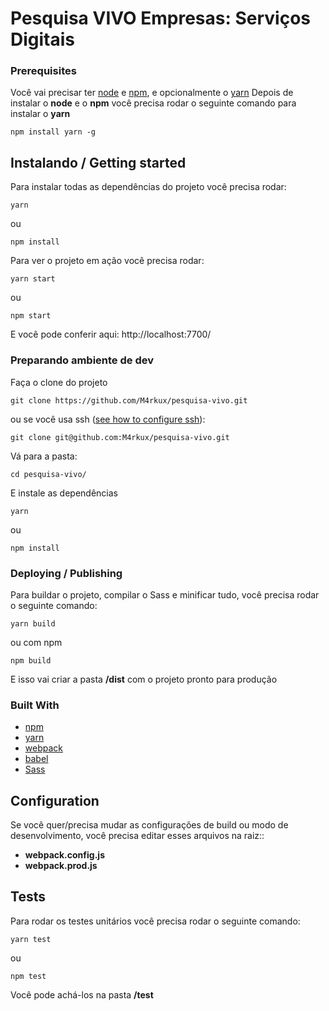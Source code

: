 # Pesquisa VIVO Empresas: Serviços Digitais

### Prerequisites
Você vai precisar ter [node](https://nodejs.org) e [npm](https://www.npmjs.com/), e opcionalmente o [yarn](https://yarnpkg.com)
Depois de instalar o **node** e o **npm** você precisa rodar o seguinte comando para instalar o **yarn**
```shell
npm install yarn -g
```

## Instalando / Getting started

Para instalar todas as dependências do projeto você precisa rodar:
```shell
yarn
```
ou
```shell
npm install
```

Para ver o projeto em ação você precisa rodar:
```shell
yarn start
```
ou
```shell
npm start
```
E você pode conferir aqui: http://localhost:7700/

### Preparando ambiente de dev

Faça o clone do projeto
```shell
git clone https://github.com/M4rkux/pesquisa-vivo.git
```

ou se você usa ssh ([see how to configure ssh](https://help.github.com/articles/connecting-to-github-with-ssh/)):
```shell
git clone git@github.com:M4rkux/pesquisa-vivo.git
```

Vá para a pasta:
```shell
cd pesquisa-vivo/
```

E instale as dependências
```shell
yarn
```
ou
```shell
npm install
```

### Deploying / Publishing

Para buildar o projeto, compilar o Sass e minificar tudo, você precisa rodar o seguinte comando:
```shell
yarn build
```
ou com npm
```shell
npm build
```
E isso vai criar a pasta **/dist** com o projeto pronto para produção

### Built With
* [npm](https://www.npmjs.com/)
* [yarn](https://yarnpkg.com)
* [webpack](https://webpack.js.org/)
* [babel](https://babeljs.io/)
* [Sass](https://sass-lang.com/)


## Configuration

Se você quer/precisa mudar as configurações de build ou modo de desenvolvimento, você precisa editar esses arquivos na raiz::
 * **webpack.config.js**
 * **webpack.prod.js**

## Tests

Para rodar os testes unitários você precisa rodar o seguinte comando:
```shell
yarn test
```
ou
```shell
npm test
```

Você pode achá-los na pasta **/test**